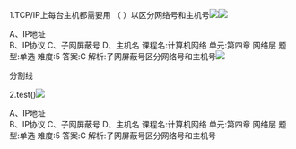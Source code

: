 1.TCP/IP上每台主机都需要用 （ ）以区分网络号和主机号![](https://lmg.jj20.com/up/allimg/tp09/210F2130512J47-0-lp.jpg)![](https://lmg.jj20.com/up/allimg/1114/062621110J7/210626110J7-10-1200.jpg)

A、IP地址  
B、IP协议
C、子网屏蔽号 
D、主机名
课程名:计算机网络
单元:第四章 网络层
题型:单选
难度:5
答案:C
解析:子网屏蔽号区分网络号和主机号![](https://img2.baidu.com/it/u=640840283,3198496400&fm=253&fmt=auto&app=138&f=JPEG?w=500&h=500)

分割线

2.test()![](https://lmg.jj20.com/up/allimg/tp09/210F2130512J47-0-lp.jpg)

A、IP地址  
B、IP协议
C、子网屏蔽号 
D、主机名
课程名:计算机网络
单元:第四章 网络层
题型:单选
难度:5
答案:C
解析:子网屏蔽号区分网络号和主机号


